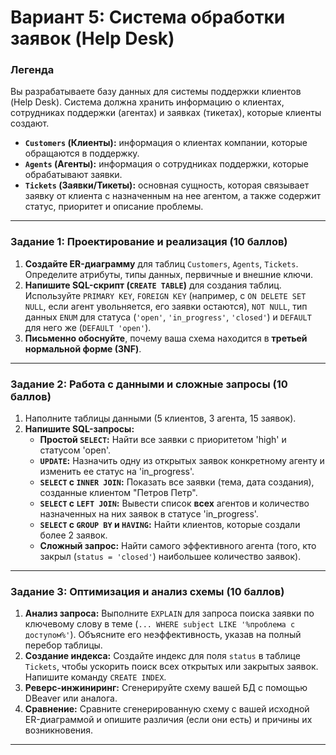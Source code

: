 # Вариант 5: Система обработки заявок (Help Desk)

### Легенда
Вы разрабатываете базу данных для системы поддержки клиентов (Help Desk). Система должна хранить информацию о клиентах, сотрудниках поддержки (агентах) и заявках (тикетах), которые клиенты создают.

*   **`Customers` (Клиенты):** информация о клиентах компании, которые обращаются в поддержку.
*   **`Agents` (Агенты):** информация о сотрудниках поддержки, которые обрабатывают заявки.
*   **`Tickets` (Заявки/Тикеты):** основная сущность, которая связывает заявку от клиента с назначенным на нее агентом, а также содержит статус, приоритет и описание проблемы.

---
### Задание 1: Проектирование и реализация (10 баллов)
1.  **Создайте ER-диаграмму** для таблиц `Customers`, `Agents`, `Tickets`. Определите атрибуты, типы данных, первичные и внешние ключи.
2.  **Напишите SQL-скрипт (`CREATE TABLE`)** для создания таблиц. Используйте `PRIMARY KEY`, `FOREIGN KEY` (например, с `ON DELETE SET NULL`, если агент увольняется, его заявки остаются), `NOT NULL`, тип данных `ENUM` для статуса (`'open'`, `'in_progress'`, `'closed'`) и `DEFAULT` для него же (`DEFAULT 'open'`).
3.  **Письменно обоснуйте**, почему ваша схема находится в **третьей нормальной форме (3NF)**.

---
### Задание 2: Работа с данными и сложные запросы (10 баллов)
1.  Наполните таблицы данными (5 клиентов, 3 агента, 15 заявок).
2.  **Напишите SQL-запросы:**
    *   **Простой `SELECT`:** Найти все заявки с приоритетом 'high' и статусом 'open'.
    *   **`UPDATE`:** Назначить одну из открытых заявок конкретному агенту и изменить ее статус на 'in\_progress'.
    *   **`SELECT` с `INNER JOIN`:** Показать все заявки (тема, дата создания), созданные клиентом "Петров Петр".
    *   **`SELECT` с `LEFT JOIN`:** Вывести список **всех** агентов и количество назначенных на них заявок в статусе 'in\_progress'.
    *   **`SELECT` с `GROUP BY` и `HAVING`:** Найти клиентов, которые создали более 2 заявок.
    *   **Сложный запрос:** Найти самого эффективного агента (того, кто закрыл (`status = 'closed'`) наибольшее количество заявок).

---
### Задание 3: Оптимизация и анализ схемы (10 баллов)
1.  **Анализ запроса:** Выполните `EXPLAIN` для запроса поиска заявки по ключевому слову в теме (`... WHERE subject LIKE '%проблема с доступом%'`). Объясните его неэффективность, указав на полный перебор таблицы.
2.  **Создание индекса:** Создайте индекс для поля `status` в таблице `Tickets`, чтобы ускорить поиск всех открытых или закрытых заявок. Напишите команду `CREATE INDEX`.
3.  **Реверс-инжиниринг:** Сгенерируйте схему вашей БД с помощью DBeaver или аналога.
4.  **Сравнение:** Сравните сгенерированную схему с вашей исходной ER-диаграммой и опишите различия (если они есть) и причины их возникновения.

***
